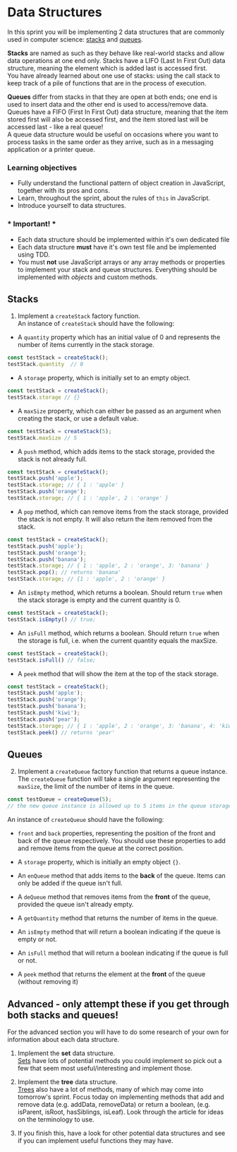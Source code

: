 # Data Structures

In this sprint you will be implementing 2 data structures that are commonly used in computer science: [stacks](https://www.tutorialspoint.com/data_structures_algorithms/stack_algorithm.htm) and [queues](https://www.tutorialspoint.com/data_structures_algorithms/dsa_queue.htm).

**Stacks** are named as such as they behave like real-world stacks and allow data operations at one end only. Stacks have a LIFO (Last In First Out) data structure, meaning the element which is added last is accessed first. \
You have already learned about one use of stacks: using the call stack to keep track of a pile of functions that are in the process of execution.

**Queues** differ from stacks in that they are open at both ends; one end is used to insert data and the other end is used to access/remove data. Queues have a FIFO (First In First Out) data structure, meaning that the item stored first will also be accessed first, and the item stored last will be accessed last - like a real queue!\
A queue data structure would be useful on occasions where you want to process tasks in the same order as they arrive, such as in a messaging application or a printer queue.

### **Learning objectives**

- Fully understand the functional pattern of object creation in JavaScript, together with its pros and cons. 
- Learn, throughout the sprint, about the rules of `this` in JavaScript.
- Introduce yourself to data structures.

### * Important! *

- Each data structure should be implemented within it's own dedicated file
- Each data structure **must** have it's own test file and be implemented using TDD.
- You must **not** use JavaScript arrays or any array methods or properties to implement your stack and queue structures. Everything should be implemented with _objects_ and custom methods.

## **Stacks**

1.  Implement a `createStack` factory function.\
An instance of `createStack` should have the following:

* A `quantity` property which has an initial value of 0 and represents the number of items currently in the stack storage.
```js
const testStack = createStack();
testStack.quantity  // 0
```

* A `storage` property, which is initially set to an empty object.
```js
const testStack = createStack();
testStack.storage // {}
```

* A `maxSize` property, which can either be passed as an argument when creating the stack, or use a default value.
```js
const testStack = createStack(5);
testStack.maxSize // 5
```

* A `push` method, which adds items to the stack storage, provided the stack is not already full.
```js 
const testStack = createStack();
testStack.push('apple');
testStack.storage; // { 1 : 'apple' }
testStack.push('orange');
testStack.storage; // { 1 : 'apple', 2 : 'orange' } 
```

* A `pop` method, which can remove items from the stack storage, provided the stack is not empty.  It will also return the item removed from the stack.
```js
const testStack = createStack();
testStack.push('apple');
testStack.push('orange');
testStack.push('banana'); 
testStack.storage; // { 1 : 'apple', 2 : 'orange', 3: 'banana' }
testStack.pop(); // returns 'banana'
testStack.storage; // {1 : 'apple', 2 : 'orange' }
```

* An `isEmpty` method, which returns a boolean. Should return `true` when the stack storage is empty and the current quantity is 0.
```js
const testStack = createStack();
testStack.isEmpty() // true;
```

* An `isFull` method, which returns a boolean. Should return `true` when the storage is full, i.e. when the current quantity equals the maxSize.
```js
const testStack = createStack();
testStack.isFull() // false;
```

* A `peek` method that will show the item at the top of the stack storage.
```js
const testStack = createStack();
testStack.push('apple');
testStack.push('orange');
testStack.push('banana');
testStack.push('kiwi');
testStack.push('pear');
testStack.storage; // { 1 : 'apple', 2 : 'orange', 3: 'banana', 4: 'kiwi', 5: 'pear' }
testStack.peek() // returns 'pear'
```

## **Queues**

2.  Implement a `createQueue` factory function that returns a queue instance.\
The `createQueue` function will take a single argument representing the `maxSize`, the limit of the number of items in the queue.

```js 
const testQueue = createQueue(5);
// the new queue instance is allowed up to 5 items in the queue storage
```

An instance of `createQueue` should have the following:

* `front` and `back` properties, representing the position of the front and back of the queue respectively.  You should use these properties to add and remove items from the queue at the correct position.

* A `storage` property, which is initially an empty object `{}`.

* An `enQueue` method that adds items to the **back** of the queue.  Items can only be added if the queue isn't full.

* A `deQueue` method that removes items from the **front** of the queue, provided the queue isn't already empty.

* A `getQuantity` method that returns the number of items in the queue.

* An `isEmpty` method that will return a boolean indicating if the queue is empty or not.

* An `isFull` method that will return a boolean indicating if the queue is full or not.

* A `peek` method that returns the element at the **front** of the queue (without removing it)


## Advanced - only attempt these if you get through both stacks and queues!

For the advanced section you will have to do some research of your own for information about each data structure.

1) Implement the **set** data structure.\
[Sets](https://en.wikipedia.org/wiki/Set_(abstract_data_type)) have lots of potential methods you could implement so pick out a few that seem most useful/interesting and implement those.

2) Implement the **tree** data structure.\
[Trees](https://en.wikipedia.org/wiki/Tree_(data_structure)) also have a lot of methods, many of which may come into tomorrow's sprint. Focus today on implementing methods that add and remove data (e.g. addData, removeData) or return a boolean, (e.g. isParent, isRoot, hasSiblings, isLeaf). Look through the article for ideas on the terminology to use.

3) If you finish this, have a look for other potential data structures and see if you can implement useful functions they may have.
